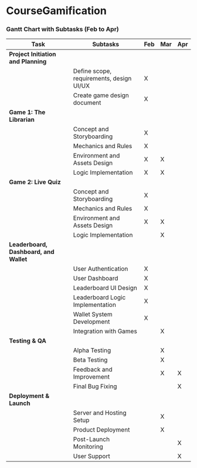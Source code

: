 # CourseGamification
### **Gantt Chart with Subtasks (Feb to Apr)**

| Task                                      | Subtasks                               | Feb | Mar | Apr |
|-------------------------------------------|----------------------------------------|-----|-----|-----|
| **Project Initiation and Planning**       |                                        |     |     |     |
|                                           | Define scope, requirements, design UI/UX| X   |     |     |
|                                           | Create game design document            | X   |     |     |
| **Game 1: The Librarian**                 |                                        |     |     |     |
|                                           | Concept and Storyboarding              | X   |     |     |
|                                           | Mechanics and Rules                    | X   |     |     |
|                                           | Environment and Assets Design          | X   | X   |     |
|                                           | Logic Implementation                   | X   | X   |     |
| **Game 2: Live Quiz**                     |                                        |     |     |     |
|                                           | Concept and Storyboarding              | X   |     |     |
|                                           | Mechanics and Rules                    | X   |     |     |
|                                           | Environment and Assets Design          | X   | X   |     |
|                                           | Logic Implementation                   |     | X   |     |
| **Leaderboard, Dashboard, and Wallet**    |                                        |     |     |     |
|                                           | User Authentication                    | X   |     |     |
|                                           | User Dashboard                         | X   |     |     |
|                                           | Leaderboard UI Design                  | X   |     |     |
|                                           | Leaderboard Logic Implementation       | X   |     |     |
|                                           | Wallet System Development              | X   |     |     |
|                                           | Integration with Games                 |     | X   |     |
| **Testing & QA**                          |                                        |     |     |     |
|                                           | Alpha Testing                          |     | X   |     |
|                                           | Beta Testing                           |     | X   |     |
|                                           | Feedback and Improvement               |     | X   | X   |
|                                           | Final Bug Fixing                       |     |     | X   |
| **Deployment & Launch**                   |                                        |     |     |     |
|                                           | Server and Hosting Setup               |     | X   |     |
|                                           | Product Deployment                     |     | X   |     |
|                                           | Post-Launch Monitoring                 |     |     | X   |
|                                           | User Support                           |     |     | X   |
